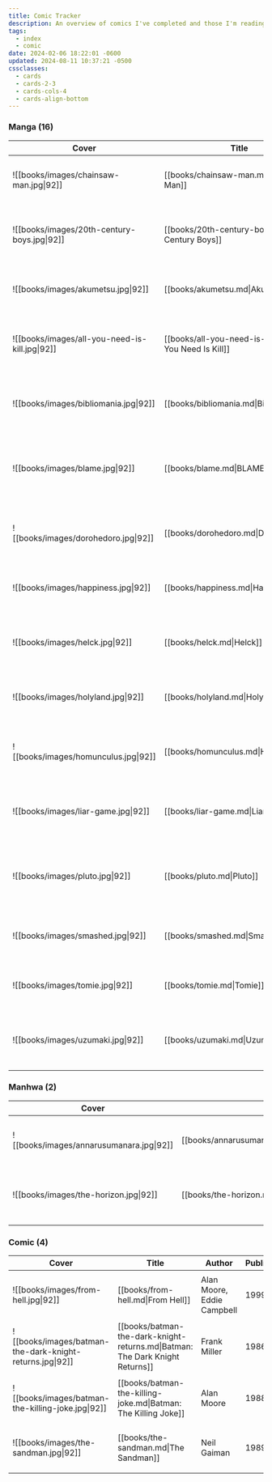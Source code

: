 ```yaml
---
title: Comic Tracker
description: An overview of comics I've completed and those I'm reading.
tags:
  - index
  - comic
date: 2024-02-06 18:22:01 -0600
updated: 2024-08-11 10:37:21 -0500
cssclasses:
  - cards
  - cards-2-3
  - cards-cols-4
  - cards-align-bottom
---
```


### Manga (16)

| Cover                                          | Title                                                   | Author                             | Published | Genre                                                                                     | Status    | Rating     |
| ---------------------------------------------- | ------------------------------------------------------- | ---------------------------------- | --------- | ----------------------------------------------------------------------------------------- | --------- | ---------- |
| ![[books/images/chainsaw-man.jpg\|92]]         | [[books/chainsaw-man.md\|Chainsaw Man]]                 | Tatsuki Fujimoto                   | 2018      | <ul><li>Action</li><li>Dark Fantasy</li><li>Comedy</li></ul>                              | Reading   | 🌑🌑🌑🌑🌑 |
| ![[books/images/20th-century-boys.jpg\|92]]    | [[books/20th-century-boys.md\|20th Century Boys]]       | Naoki Urasawa                      | 1999      | <ul><li>Mystery</li><li>Thriller</li><li>Science Fiction</li></ul>                        | Completed | 🌕🌕🌕🌕🌑 |
| ![[books/images/akumetsu.jpg\|92]]             | [[books/akumetsu.md\|Akumetsu]]                         | Yoshiaki Tabata                    | 2002      | <ul><li>Action</li><li>Drama</li><li>Mystery</li></ul>                                    | Completed | 🌕🌕🌕🌑🌑 |
| ![[books/images/all-you-need-is-kill.jpg\|92]] | [[books/all-you-need-is-kill.md\|All You Need Is Kill]] | Hiroshi Sakurazaka, Yoshitoshi Abe | 2014      | <ul><li>Science Fiction</li><li>Action</li><li>Adventure</li></ul>                        | Completed | 🌕🌕🌕🌕🌑 |
| ![[books/images/bibliomania.jpg\|92]]          | [[books/bibliomania.md\|Bibliomania]]                   | Macchiro,  Oobaru                  | 2016      | <ul><li>Fantasy</li><li>Horror</li><li>Psychological</li><li>Adventure</li></ul>          | Completed | 🌕🌕🌕🌕🌕 |
| ![[books/images/blame.jpg\|92]]                | [[books/blame.md\|BLAME!]]                              | Tsutomu Nihei                      | 1997      | <ul><li>Action</li><li>Cyberpunk</li><li>Psychological</li><li>Post-Apocalyptic</li></ul> | Completed | 🌕🌕🌕🌕🌗 |
| ![[books/images/dorohedoro.jpg\|92]]           | [[books/dorohedoro.md\|Dorohedoro]]                     | Q Hayashida                        | 2000      | <ul><li>Action</li><li>Dark Fantasy</li><li>Horror</li><li>Comedy</li></ul>               | Completed | 🌕🌕🌕🌕🌕 |
| ![[books/images/happiness.jpg\|92]]            | [[books/happiness.md\|Happiness]]                       | Shuzo Oshimi                       | 2015      | <ul><li>Dark Fantasy</li><li>Supernatural</li><li>Drama</li></ul>                         | Completed | 🌕🌕🌕🌑🌑 |
| ![[books/images/helck.jpg\|92]]                | [[books/helck.md\|Helck]]                               | Nanaki Nanao                       | 2014      | <ul><li>Adventure</li><li>Fantasy</li><li>Mystery</li><li>Action</li></ul>                | Completed | 🌕🌕🌕🌕🌑 |
| ![[books/images/holyland.jpg\|92]]             | [[books/holyland.md\|Holyland]]                         | Kouji Mori                         | 2000      | <ul><li>Action</li><li>Psychological</li><li>Drama</li></ul>                              | Completed | 🌕🌕🌕🌕🌑 |
| ![[books/images/homunculus.jpg\|92]]           | [[books/homunculus.md\|Homunculus]]                     | Hideo Yamamoto                     | 2003      | <ul><li>Psychological</li><li>Horror</li><li>Supernatural</li><li>Drama</li></ul>         | Completed | 🌕🌕🌕🌑🌑 |
| ![[books/images/liar-game.jpg\|92]]            | [[books/liar-game.md\|Liar Game]]                       | Shinobu Kaitani                    | 2005      | <ul><li>Psychological</li><li>Thriller</li><li>Mystery</li><li>Drama</li></ul>            | Completed | 🌕🌕🌗🌑🌑 |
| ![[books/images/pluto.jpg\|92]]                | [[books/pluto.md\|Pluto]]                               | Naoki Urasawa                      | 2003      | <ul><li>Mystery</li><li>Thriller</li><li>Science Fiction</li><li>Action</li></ul>         | Completed | 🌕🌕🌕🌕🌑 |
| ![[books/images/smashed.jpg\|92]]              | [[books/smashed.md\|Smashed]]                           | Junji Ito                          | 2019      | <ul><li>Horror</li><li>Fantasy</li><li>Supernatural</li></ul>                             | Completed | 🌕🌕🌕🌑🌑 |
| ![[books/images/tomie.jpg\|92]]                | [[books/tomie.md\|Tomie]]                               | Junji Ito                          | 1987      | <ul><li>Supernatural</li><li>Psychological</li><li>Horror</li></ul>                       | Completed | 🌕🌕🌕🌑🌑 |
| ![[books/images/uzumaki.jpg\|92]]              | [[books/uzumaki.md\|Uzumaki]]                           | Junji Ito                          | 2000      | <ul><li>Horror</li><li>Supernatural</li><li>Psychological</li><li>Mystery</li></ul>       | Completed | 🌕🌕🌕🌕🌗 |

### Manhwa (2)

| Cover                                    | Title                                       | Author       | Published | Genre                                                                         | Status    | Rating     |
| ---------------------------------------- | ------------------------------------------- | ------------ | --------- | ----------------------------------------------------------------------------- | --------- | ---------- |
| ![[books/images/annarusumanara.jpg\|92]] | [[books/annarusumanara.md\|Annarusumanara]] | Il-Kwon Ha   | 2010      | <ul><li>Mystery</li><li>Psychological</li><li>Drama</li></ul>                 | Completed | 🌕🌕🌕🌕🌑 |
| ![[books/images/the-horizon.jpg\|92]]    | [[books/the-horizon.md\|The Horizon]]       | Ji-hun Jeong | 2016      | <ul><li>Horror</li><li>Psychological</li><li>Dystopia</li><li>Drama</li></ul> | Completed | 🌕🌕🌕🌕🌕 |

### Comic (4)

| Cover                                                    | Title                                                                        | Author                     | Published | Genre                                                      | Status    | Rating     |
| -------------------------------------------------------- | ---------------------------------------------------------------------------- | -------------------------- | --------- | ---------------------------------------------------------- | --------- | ---------- |
| ![[books/images/from-hell.jpg\|92]]                      | [[books/from-hell.md\|From Hell]]                                            | Alan Moore, Eddie Campbell | 1999      | <ul><li>Crime</li><li>Historical</li><li>Mystery</li></ul> | Reading   | 🌑🌑🌑🌑🌑 |
| ![[books/images/batman-the-dark-knight-returns.jpg\|92]] | [[books/batman-the-dark-knight-returns.md\|Batman: The Dark Knight Returns]] | Frank Miller               | 1986      | <ul><li>Crime</li><li>Mystery</li><li>Thriller</li></ul>   | Completed | 🌕🌕🌕🌕🌗 |
| ![[books/images/batman-the-killing-joke.jpg\|92]]        | [[books/batman-the-killing-joke.md\|Batman: The Killing Joke]]               | Alan Moore                 | 1988      | <ul><li>Crime</li><li>Fantasy</li><li>Thriller</li></ul>   | Completed | 🌕🌕🌕🌗🌑 |
| ![[books/images/the-sandman.jpg\|92]]                    | [[books/the-sandman.md\|The Sandman]]                                        | Neil Gaiman                | 1989      | <ul><li>Dark Fantasy</li><li>Horror</li></ul>              | Completed | 🌕🌕🌕🌕🌕 |


